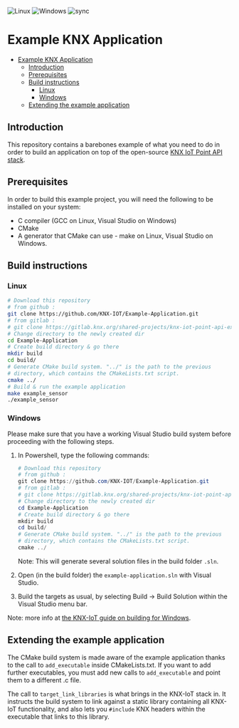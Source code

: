 ![Linux](https://github.com/KNX-IOT/Example-Application/actions/workflows/cmake-linux.yml/badge.svg)
![Windows](https://github.com/KNX-IOT/Example-Application/actions/workflows/cmake-windows.yml/badge.svg)
![sync](https://github.com/KNX-IOT/Example-Application/actions/workflows/gitlabsync.yml/badge.svg)

# Example KNX Application
<!-- TOC -->

- [Example KNX Application](#example-knx-application)
  - [Introduction](#introduction)
  - [Prerequisites](#prerequisites)
  - [Build instructions](#build-instructions)
    - [Linux](#linux)
    - [Windows](#windows)
  - [Extending the example application](#extending-the-example-application)

<!-- /TOC -->

## Introduction

This repository contains a barebones example of what you need to do in order to
build an application on top of the open-source [KNX IoT Point API stack](https://github.com/KNX-IOT/KNX-IOT-STACK).

## Prerequisites

In order to build this example project, you will need the following to be installed
on your system:

- C compiler (GCC on Linux, Visual Studio on Windows)
- CMake
- A generator that CMake can use - make on Linux, Visual Studio on Windows.

## Build instructions

### Linux

```bash
# Download this repository
# from github :
git clone https://github.com/KNX-IOT/Example-Application.git
# from gitlab :
# git clone https://gitlab.knx.org/shared-projects/knx-iot-point-api-example-application.git
# Change directory to the newly created dir
cd Example-Application
# Create build directory & go there
mkdir build
cd build/
# Generate CMake build system. "../" is the path to the previous
# directory, which contains the CMakeLists.txt script.
cmake ../
# Build & run the example application
make example_sensor
./example_sensor
```

### Windows

Please make sure that you have a working Visual Studio build system before
proceeding with the following steps.

1. In Powershell, type the following commands:

   ```powershell
   # Download this repository
   # from github :
   git clone https://github.com/KNX-IOT/Example-Application.git
   # from gitlab :
   # git clone https://gitlab.knx.org/shared-projects/knx-iot-point-api-example-application.git
   # Change directory to the newly created dir
   cd Example-Application
   # Create build directory & go there
   mkdir build
   cd build/
   # Generate CMake build system. "../" is the path to the previous
   # directory, which contains the CMakeLists.txt script.
   cmake ../
   ```

   Note: This will generate several solution files in the build folder `.sln`.

1. Open (in the build folder) the `example-application.sln` with Visual Studio.
1. Build the targets as usual, by selecting Build -> Build Solution
within the Visual Studio menu bar.

Note: more info at [the KNX-IoT guide on building for Windows](https://knx-iot.github.io/building_windows/).

## Extending the example application

The CMake build system is made aware of the example application thanks to the
call to `add_executable` inside CMakeLists.txt. If you want to add further
executables, you must add new calls to `add_executable` and point them to a
different .c file.

The call to `target_link_libraries` is what brings in the KNX-IoT stack in.
It instructs the build system to link against a static library containing
all KNX-IoT functionality, and also lets you `#include` KNX headers within
the executable that links to this library.
